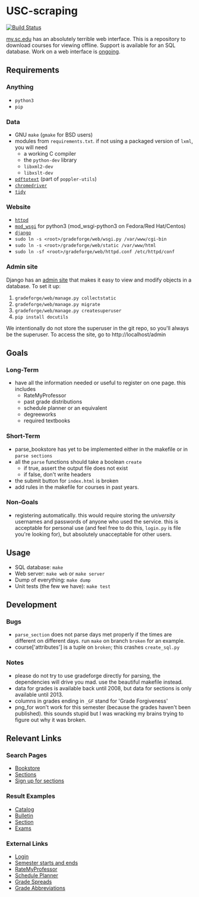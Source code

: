 # USC-scraping
[![Build Status](https://travis-ci.org/jyn514/GradeForge.svg?branch=dev)](https://travis-ci.org/jyn514/GradeForge)

[my.sc.edu](https://ssb.onecarolina.sc.edu/BANP/bwskfcls.P_GetCrse) has an
absolutely terrible web interface. This is a repository to download courses for
viewing offline. Support is available for an SQL database. Work on a web
interface is [ongoing](https://github.com/jyn514/GradeForge/tree/frontend).

## Requirements
### Anything
- `python3`
- `pip`

### Data
- GNU `make` (`gmake` for BSD users)
- modules from `requirements.txt`. if not using a packaged version of `lxml`, you will need
	- a working C compiler
	- the `python-dev` library
	- `libxml2-dev`
	- `libxslt-dev`
- [`pdftotext`](https://poppler.freedesktop.org/) (part of `poppler-utils`)
- [`chromedriver`](http://chromedriver.chromium.org/)
- [`tidy`](http://www.html-tidy.org/)

### Website
- [`httpd`](https://httpd.apache.org/)
- [`mod_wsgi`](https://pypi.org/project/mod_wsgi/) for python3 (mod_wsgi-python3 on Fedora/Red Hat/Centos)
- [`django`](https://www.djangoproject.com/)
- `sudo ln -s <root>/gradeforge/web/wsgi.py /var/www/cgi-bin`
- `sudo ln -s <root>/gradeforge/web/static /var/www/html`
- `sudo ln -sf <root>/gradeforge/web/httpd.conf /etc/httpd/conf`

### Admin site
Django has an [admin site](https://docs.djangoproject.com/en/2.0/ref/contrib/admin/)
that makes it easy to view and modify objects in a database.
To set it up:
1. `gradeforge/web/manage.py collectstatic`
2. `gradeforge/web/manage.py migrate`
3. `gradeforge/web/manage.py createsuperuser`
4. `pip install docutils`

We intentionally do not store the superuser in the git
repo, so you'll always be the superuser. To access the site, go to http://localhost/admin

## Goals
### Long-Term
- have all the information needed or useful to register on one page. this includes
	- RateMyProfessor
	- past grade distributions
	- schedule planner or an equivalent
	- degreeworks
	- required textbooks

### Short-Term
- parse_bookstore has yet to be implemented either in the makefile or in `parse sections`
- all the `parse` functions should take a boolean `create`
	- if true, assert the output file does not exist
	- if false, don't write headers
- the submit button for `index.html` is broken
- add rules in the makefile for courses in past years.

### Non-Goals
- registering automatically. this would require storing the *university*
usernames and passwords of anyone who used the service. this is acceptable
for personal use (and feel free to do this, `login.py` is file you're looking
for), but absolutely unacceptable for other users.


## Usage
- SQL database: `make`
- Web server: `make web` or `make server`
- Dump of everything: `make dump`
- Unit tests (the few we have): `make test`

## Development
### Bugs
- `parse_section` does not parse days met properly if the times are different
on different days. run `make` on branch `broken` for an example.
- course['attributes'] is a tuple on `broken`; this crashes `create_sql.py`

### Notes
- please do not try to use gradeforge directly for parsing,
the dependencies will drive you mad. use the beautiful makefile instead.
- data for grades is available back until 2008, but data for sections is only available until 2013.
- columns in grades ending in `_GF` stand for 'Grade Forgiveness'
- png_for won't work for this semester (because the grades haven't been published).
  this sounds stupid but I was wracking my brains trying to figure out why it was broken.

## Relevant Links
### Search Pages
- [Bookstore](http://sc.bncollege.com/webapp/wcs/stores/servlet/TBWizardView?catalogId=10001&langId=-1&storeId=10052)
- [Sections](https://ssb.onecarolina.sc.edu/BANP/bwckschd.p_disp_dyn_sched)
- [Sign up for sections](https://ssb.onecarolina.sc.edu/BANP/bwskfreg.P_AltPin)

### Result Examples
- [Catalog](https://ssb.onecarolina.sc.edu/BANP/bwckctlg.p_disp_course_detail?cat_term_in=201808&subj_code_in=BADM&crse_numb_in=B210)
- [Bulletin](http://bulletin.sc.edu/preview_course.php?catoid=70&coid=85439)
- [Section](https://ssb.onecarolina.sc.edu/BANP/bwckschd.p_disp_detail_sched?term_in=201808&crn_in=12566)
- [Exams](https://www.sc.edu/about/offices_and_divisions/registrar/final_exams/final-exams-spring-2018.php)

### External Links
- [Login](https://cas.auth.sc.edu/cas/login)
- [Semester starts and ends](https://my.sc.edu/codes/partofterms/list)
- [RateMyProfessor](https://www.ratemyprofessors.com/search.jsp?queryBy=schoolId&schoolID=1309)
- [Schedule Planner](https://sc.collegescheduler.com/entry)
- [Grade Spreads](https://www.sc.edu/about/offices_and_divisions/registrar/toolbox/grade_processing/grade_spreads/index.php)
- [Grade Abbreviations](https://www.sc.edu/about/offices_and_divisions/registrar/transcripts_and_records/grade_point_scale/index.php)
